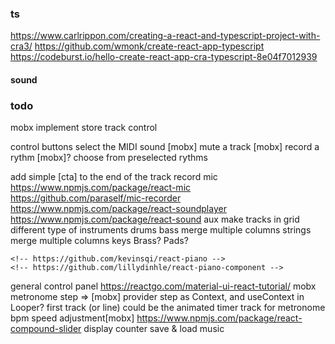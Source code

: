 ### ts
https://www.carlrippon.com/creating-a-react-and-typescript-project-with-cra3/
https://github.com/wmonk/create-react-app-typescript
https://codeburst.io/hello-create-react-app-cra-typescript-8e04f7012939

#### sound
<!-- https://surikov.github.io/midi-sounds-react/ -->
<!-- https://libraries.io/npm/react-looper/0.2.6 -->
<!-- https://github.com/mmckegg/loop-drop-app -->
<!-- https://thisdavej.com/node-js-playing-sounds-to-provide-notifications/ -->
<!-- https://libraries.io/npm/audio-loader -->


### todo
mobx
  implement store
track control
  <!-- control view with render props -->
  control buttons
    select the MIDI sound [mobx]
    mute a track [mobx]
    record a rythm [mobx]?
  choose from preselected rythms
  <!-- indicate name for related MIDI SOUNDS svg -->
  add simple [cta] to the end of the track
record
  mic
    https://www.npmjs.com/package/react-mic
    https://github.com/paraself/mic-recorder
    https://www.npmjs.com/package/react-soundplayer
    https://www.npmjs.com/package/react-sound
    <!-- https://github.com/leon3s/node-mic-record -->
    <!-- https://www.npmjs.com/package/mic -->
  aux
make tracks in grid
  different type of instruments
    drums
    bass
      merge multiple columns
    strings
      merge multiple columns
    keys
    Brass?
    Pads?
  <!-- use piano keyboard -->
    <!-- https://github.com/kevinsqi/react-piano -->
    <!-- https://github.com/lillydinhle/react-piano-component -->
general control panel
  https://reactgo.com/material-ui-react-tutorial/
  mobx
  metronome
    step => [mobx]
    provider step as Context, and useContext in Looper?
    first track (or line) could be the animated timer track for metronome
    bpm speed adjustment[mobx]
      https://www.npmjs.com/package/react-compound-slider
      <!-- https://github.com/NerdWallet/nw-react-slider -->
    display counter
save & load music